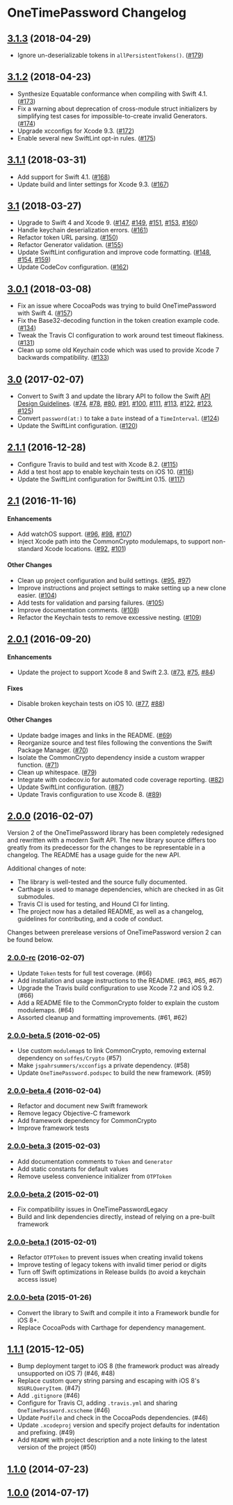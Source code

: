 # OneTimePassword Changelog

<!--## [In development][develop]-->

## [3.1.3][] (2018-04-29)
- Ignore un-deserializable tokens in `allPersistentTokens()`. ([#179](https://github.com/mattrubin/OneTimePassword/pull/179))


## [3.1.2][] (2018-04-23)
- Synthesize Equatable conformance when compiling with Swift 4.1. ([#173](https://github.com/mattrubin/OneTimePassword/pull/173))
- Fix a warning about deprecation of cross-module struct initializers by simplifying test cases for impossible-to-create invalid Generators. ([#174](https://github.com/mattrubin/OneTimePassword/pull/174))
- Upgrade xcconfigs for Xcode 9.3. ([#172](https://github.com/mattrubin/OneTimePassword/pull/172))
- Enable several new SwiftLint opt-in rules. ([#175](https://github.com/mattrubin/OneTimePassword/pull/175))


## [3.1.1][] (2018-03-31)
- Add support for Swift 4.1. ([#168](https://github.com/mattrubin/OneTimePassword/pull/168))
- Update build and linter settings for Xcode 9.3. ([#167](https://github.com/mattrubin/OneTimePassword/pull/167))


## [3.1][] (2018-03-27)
- Upgrade to Swift 4 and Xcode 9.
([#147](https://github.com/mattrubin/OneTimePassword/pull/147),
[#149](https://github.com/mattrubin/OneTimePassword/pull/149),
[#151](https://github.com/mattrubin/OneTimePassword/pull/151),
[#153](https://github.com/mattrubin/OneTimePassword/pull/153),
[#160](https://github.com/mattrubin/OneTimePassword/pull/160))
- Handle keychain deserialization errors.
([#161](https://github.com/mattrubin/OneTimePassword/pull/161))
- Refactor token URL parsing.
([#150](https://github.com/mattrubin/OneTimePassword/pull/150))
- Refactor Generator validation.
([#155](https://github.com/mattrubin/OneTimePassword/pull/155))
- Update SwiftLint configuration and improve code formatting.
([#148](https://github.com/mattrubin/OneTimePassword/pull/148),
[#154](https://github.com/mattrubin/OneTimePassword/pull/154),
[#159](https://github.com/mattrubin/OneTimePassword/pull/159))
- Update CodeCov configuration.
([#162](https://github.com/mattrubin/OneTimePassword/pull/162))


## [3.0.1][] (2018-03-08)
- Fix an issue where CocoaPods was trying to build OneTimePassword with Swift 4. ([#157](https://github.com/mattrubin/OneTimePassword/pull/157))
- Fix the Base32-decoding function in the token creation example code. ([#134](https://github.com/mattrubin/OneTimePassword/pull/134))
- Tweak the Travis CI configuration to work around test timeout flakiness. ([#131](https://github.com/mattrubin/OneTimePassword/pull/131))
- Clean up some old Keychain code which was used to provide Xcode 7 backwards compatibility. ([#133](https://github.com/mattrubin/OneTimePassword/pull/133))


## [3.0][] (2017-02-07)
- Convert to Swift 3 and update the library API to follow the Swift [API Design Guidelines](https://swift.org/documentation/api-design-guidelines/).
([#74](https://github.com/mattrubin/OneTimePassword/pull/74),
[#78](https://github.com/mattrubin/OneTimePassword/pull/78),
[#80](https://github.com/mattrubin/OneTimePassword/pull/80),
[#91](https://github.com/mattrubin/OneTimePassword/pull/91),
[#100](https://github.com/mattrubin/OneTimePassword/pull/100),
[#111](https://github.com/mattrubin/OneTimePassword/pull/111),
[#113](https://github.com/mattrubin/OneTimePassword/pull/113),
[#122](https://github.com/mattrubin/OneTimePassword/pull/122),
[#123](https://github.com/mattrubin/OneTimePassword/pull/123),
[#125](https://github.com/mattrubin/OneTimePassword/pull/125))
- Convert `password(at:)` to take a `Date` instead of a `TimeInterval`. ([#124](https://github.com/mattrubin/OneTimePassword/pull/124))
- Update the SwiftLint configuration. ([#120](https://github.com/mattrubin/OneTimePassword/pull/120))
 

## [2.1.1][] (2016-12-28)
- Configure Travis to build and test with Xcode 8.2. ([#115](https://github.com/mattrubin/OneTimePassword/pull/115))
- Add a test host app to enable keychain tests on iOS 10. ([#116](https://github.com/mattrubin/OneTimePassword/pull/116))
- Update the SwiftLint configuration for SwiftLint 0.15. ([#117](https://github.com/mattrubin/OneTimePassword/pull/117))


## [2.1][] (2016-11-16)
#### Enhancements
- Add watchOS support. ([#96](https://github.com/mattrubin/OneTimePassword/pull/96), [#98](https://github.com/mattrubin/OneTimePassword/pull/98), [#107](https://github.com/mattrubin/OneTimePassword/pull/107))
- Inject Xcode path into the CommonCrypto modulemaps, to support non-standard Xcode locations. ([#92](https://github.com/mattrubin/OneTimePassword/pull/92), [#101](https://github.com/mattrubin/OneTimePassword/pull/101))

#### Other Changes
- Clean up project configuration and build settings. ([#95](https://github.com/mattrubin/OneTimePassword/pull/95), [#97](https://github.com/mattrubin/OneTimePassword/pull/97))
- Improve instructions and project settings to make setting up a new clone easier. ([#104](https://github.com/mattrubin/OneTimePassword/pull/104))
- Add tests for validation and parsing failures. ([#105](https://github.com/mattrubin/OneTimePassword/pull/105))
- Improve documentation comments. ([#108](https://github.com/mattrubin/OneTimePassword/pull/108))
- Refactor the Keychain tests to remove excessive nesting. ([#109](https://github.com/mattrubin/OneTimePassword/pull/109))


## [2.0.1][] (2016-09-20)
#### Enhancements
- Update the project to support Xcode 8 and Swift 2.3. ([#73](https://github.com/mattrubin/OneTimePassword/pull/73), [#75](https://github.com/mattrubin/OneTimePassword/pull/75), [#84](https://github.com/mattrubin/OneTimePassword/pull/84))

#### Fixes
- Disable broken keychain tests on iOS 10. ([#77](https://github.com/mattrubin/OneTimePassword/pull/77), [#88](https://github.com/mattrubin/OneTimePassword/pull/88))

#### Other Changes
- Update badge images and links in the README. ([#69](https://github.com/mattrubin/OneTimePassword/pull/69))
- Reorganize source and test files following the conventions the Swift Package Manager. ([#70](https://github.com/mattrubin/OneTimePassword/pull/70))
- Isolate the CommonCrypto dependency inside a custom wrapper function. ([#71](https://github.com/mattrubin/OneTimePassword/pull/71))
- Clean up whitespace. ([#79](https://github.com/mattrubin/OneTimePassword/pull/79))
- Integrate with codecov.io for automated code coverage reporting. ([#82](https://github.com/mattrubin/OneTimePassword/pull/82))
- Update SwiftLint configuration. ([#87](https://github.com/mattrubin/OneTimePassword/pull/87))
- Update Travis configuration to use Xcode 8. ([#89](https://github.com/mattrubin/OneTimePassword/pull/89))


## [2.0.0][] (2016-02-07)

Version 2 of the OneTimePassword library has been completely redesigned and rewritten with a modern Swift API. The new library source differs too greatly from its predecessor for the changes to be representable in a changelog. The README has a usage guide for the new API.

Additional changes of note:
- The library is well-tested and the source fully documented.
- Carthage is used to manage dependencies, which are checked in as Git submodules.
- Travis CI is used for testing, and Hound CI for linting.
- The project now has a detailed README, as well as a changelog, guidelines for contributing, and a code of conduct.

Changes between prerelease versions of OneTimePassword version 2 can be found below.

### [2.0.0-rc][] (2016-02-07)
- Update `Token` tests for full test coverage. (#66)
- Add installation and usage instructions to the README. (#63, #65, #67)
- Upgrade the Travis build configuration to use Xcode 7.2 and iOS 9.2. (#66)
- Add a README file to the CommonCrypto folder to explain the custom modulemaps. (#64)
- Assorted cleanup and formatting improvements. (#61, #62)

### [2.0.0-beta.5][] (2016-02-05)
- Use custom `modulemap`s to link CommonCrypto, removing external dependency on `soffes/Crypto` (#57)
- Make `jspahrsummers/xcconfigs` a private dependency. (#58)
- Update `OneTimePassword.podspec` to build the new framework. (#59) 

### [2.0.0-beta.4][] (2016-02-04)
- Refactor and document new Swift framework
- Remove legacy Objective-C framework
- Add framework dependency for CommonCrypto
- Improve framework tests

### [2.0.0-beta.3][] (2015-02-03)
- Add documentation comments to `Token` and `Generator`
- Add static constants for default values
- Remove useless convenience initializer from `OTPToken`

### [2.0.0-beta.2][] (2015-02-01)
- Fix compatibility issues in OneTimePasswordLegacy
- Build and link dependencies directly, instead of relying on a pre-built framework

### [2.0.0-beta.1][] (2015-02-01)
- Refactor `OTPToken` to prevent issues when creating invalid tokens
- Improve testing of legacy tokens with invalid timer period or digits
- Turn off Swift optimizations in Release builds (to avoid a keychain access issue)

### [2.0.0-beta][] (2015-01-26)
- Convert the library to Swift and compile it into a Framework bundle for iOS 8+.
- Replace CocoaPods with Carthage for dependency management.

## [1.1.1][] (2015-12-05)
- Bump deployment target to iOS 8 (the framework product was already unsupported on iOS 7) (#46, #48)
- Replace custom query string parsing and escaping with iOS 8's `NSURLQueryItem`. (#47)
- Add `.gitignore` (#46)
- Configure for Travis CI, adding `.travis.yml` and sharing `OneTimePassword.xcscheme` (#46)
- Update `Podfile` and check in the CocoaPods dependencies. (#46)
- Update `.xcodeproj` version and specify project defaults for indentation and prefixing. (#49)
- Add `README` with project description and a note linking to the latest version of the project (#50)

## [1.1.0][] (2014-07-23)

## [1.0.0][] (2014-07-17)

[develop]: https://github.com/mattrubin/OneTimePassword/compare/3.1.3...develop

[3.1.3]: https://github.com/mattrubin/OneTimePassword/compare/3.1.2...3.1.3
[3.1.2]: https://github.com/mattrubin/OneTimePassword/compare/3.1.1...3.1.2
[3.1.1]: https://github.com/mattrubin/OneTimePassword/compare/3.1...3.1.1
[3.1]: https://github.com/mattrubin/OneTimePassword/compare/3.0.1...3.1
[3.0.1]: https://github.com/mattrubin/OneTimePassword/compare/3.0...3.0.1
[3.0]: https://github.com/mattrubin/OneTimePassword/compare/2.1.1...3.0
[2.1.1]: https://github.com/mattrubin/OneTimePassword/compare/2.1...2.1.1
[2.1]: https://github.com/mattrubin/OneTimePassword/compare/2.0.1...2.1
[2.0.1]: https://github.com/mattrubin/OneTimePassword/compare/2.0.0...2.0.1
[2.0.0]: https://github.com/mattrubin/OneTimePassword/compare/1.1.0...2.0.0
[2.0.0-rc]: https://github.com/mattrubin/OneTimePassword/compare/2.0.0-beta.5...2.0.0
[2.0.0-beta.5]: https://github.com/mattrubin/OneTimePassword/compare/2.0.0-beta.4...2.0.0-beta.5
[2.0.0-beta.4]: https://github.com/mattrubin/OneTimePassword/compare/2.0.0-beta.3...2.0.0-beta.4
[2.0.0-beta.3]: https://github.com/mattrubin/OneTimePassword/compare/2.0.0-beta.2...2.0.0-beta.3
[2.0.0-beta.2]: https://github.com/mattrubin/OneTimePassword/compare/2.0.0-beta.1...2.0.0-beta.2
[2.0.0-beta.1]: https://github.com/mattrubin/OneTimePassword/compare/2.0.0-beta...2.0.0-beta.1
[2.0.0-beta]: https://github.com/mattrubin/OneTimePassword/compare/1.1.1...2.0.0-beta
[1.1.1]: https://github.com/mattrubin/OneTimePassword/compare/1.1.0...1.1.1
[1.1.0]: https://github.com/mattrubin/OneTimePassword/compare/1.0.0...1.1.0
[1.0.0]: https://github.com/mattrubin/OneTimePassword/tree/1.0.0
